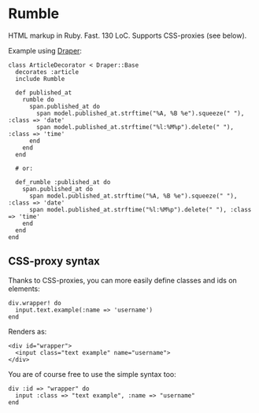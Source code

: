 Rumble
======

HTML markup in Ruby. Fast. 130 LoC. Supports CSS-proxies (see below).

Example using [Draper](https://github.com/jcasimir/draper):

    class ArticleDecorator < Draper::Base
      decorates :article
      include Rumble
      
      def published_at
        rumble do
          span.published_at do
            span model.published_at.strftime("%A, %B %e").squeeze(" "), :class => 'date'
            span model.published_at.strftime("%l:%M%p").delete(" "), :class => 'time'
          end
        end
      end
      
      # or:
      
      def_rumble :published_at do
        span.published_at do
          span model.published_at.strftime("%A, %B %e").squeeze(" "), :class => 'date'
          span model.published_at.strftime("%l:%M%p").delete(" "), :class => 'time'
        end
      end
    end

CSS-proxy syntax
----------------

Thanks to CSS-proxies, you can more easily define classes and ids on
elements:

    div.wrapper! do
      input.text.example(:name => 'username')
    end

Renders as:

    <div id="wrapper">
      <input class="text example" name="username">
    </div>

You are of course free to use the simple syntax too:

    div :id => "wrapper" do
      input :class => "text example", :name => "username"
    end

